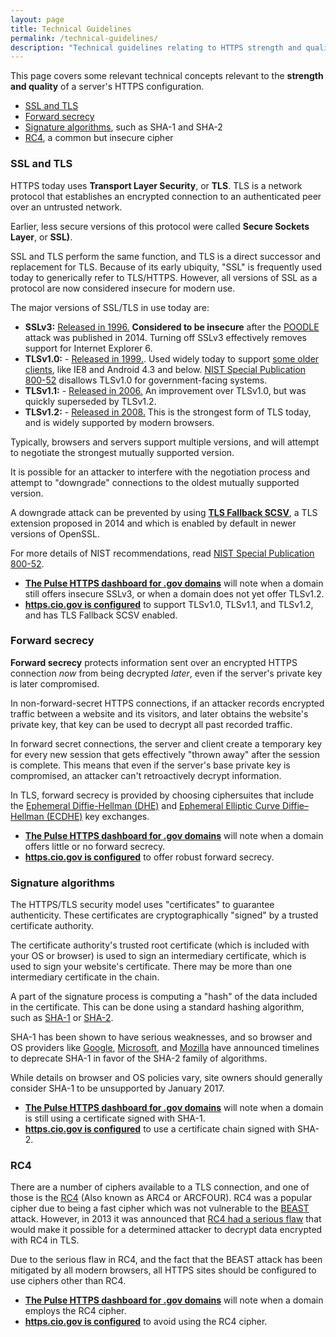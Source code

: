 ```yaml
---
layout: page
title: Technical Guidelines
permalink: /technical-guidelines/
description: "Technical guidelines relating to HTTPS strength and quality."
---
```


This page covers some relevant technical concepts relevant to the **strength and quality** of a server's HTTPS configuration.

* [SSL and TLS](#ssl-and-tls)
* [Forward secrecy](#forward-secrecy)
* [Signature algorithms](#signature-algorithms), such as SHA-1 and SHA-2
* [RC4](#rc4), a common but insecure cipher

### SSL and TLS

HTTPS today uses **Transport Layer Security**, or **TLS**. TLS is a network protocol that establishes an encrypted connection to an authenticated peer over an untrusted network.

Earlier, less secure versions of this protocol were called **Secure Sockets Layer**, or **SSL)**.

SSL and TLS perform the same function, and TLS is a direct successor and replacement for TLS. Because of its early ubiquity, "SSL" is frequently used today to generically refer to TLS/HTTPS. However, all versions of SSL as a protocol are now considered insecure for modern use.

The major versions of SSL/TLS in use today are:

* **SSLv3:** [Released in 1996.](https://tools.ietf.org/html/rfc6101) **Considered to be insecure** after the [POODLE](https://www.openssl.org/~bodo/ssl-poodle.pdf) attack was published in 2014. Turning off SSLv3 effectively removes support for Internet Explorer 6.
* **TLSv1.0:** - [Released in 1999.](https://tools.ietf.org/html/rfc2246). Used widely today to support [some older clients](https://www.ssllabs.com/ssltest/clients.html), like IE8 and Android 4.3 and below. [NIST Special Publication 800-52](http://nvlpubs.nist.gov/nistpubs/SpecialPublications/NIST.SP.800-52r1.pdf) disallows TLSv1.0 for government-facing systems.
* **TLSv1.1:** - [Released in 2006.](https://tools.ietf.org/html/rfc4346) An improvement over TLSv1.0, but was quickly superseded by TLSv1.2.
* **TLSv1.2:** - [Released in 2008.](https://tools.ietf.org/html/rfc5246) This is the strongest form of TLS today, and is widely supported by modern browsers.

Typically, browsers and servers support multiple versions, and will attempt to negotiate the strongest mutually supported version.

It is possible for an attacker to interfere with the negotiation process and attempt to "downgrade" connections to the oldest mutually supported version.

A downgrade attack can be prevented by using **[TLS Fallback SCSV](https://tools.ietf.org/html/rfc7507)**, a TLS extension proposed in 2014 and which is enabled by default in newer versions of OpenSSL.

For more details of NIST recommendations, read [NIST Special Publication 800-52](http://nvlpubs.nist.gov/nistpubs/SpecialPublications/NIST.SP.800-52r1.pdf).

* **[The Pulse HTTPS dashboard for .gov domains](https://pulse.cio.gov/https/domains/)** will note when a domain still offers insecure SSLv3, or when a domain does not yet offer TLSv1.2.
* **[https.cio.gov is configured](https://www.ssllabs.com/ssltest/analyze.html?d=https.cio.gov)** to support TLSv1.0, TLSv1.1, and TLSv1.2, and has TLS Fallback SCSV enabled.

### Forward secrecy

**Forward secrecy** protects information sent over an encrypted HTTPS connection _now_ from being decrypted _later_, even if the server's private key is later compromised.

In non-forward-secret HTTPS connections, if an attacker records encrypted traffic between a website and its visitors, and later obtains the website's private key, that key can be used to decrypt all past recorded traffic.

In forward secret connections, the server and client create a temporary key for every new session that gets effectively "thrown away" after the session is complete. This means that even if the server's base private key is compromised, an attacker can't retroactively decrypt information.

In TLS, forward secrecy is provided by choosing ciphersuites that include the [Ephemeral Diffie-Hellman (DHE)](https://en.wikipedia.org/wiki/Diffie–Hellman_key_exchange) and [Ephemeral Elliptic Curve Diffie–Hellman (ECDHE)](https://en.wikipedia.org/wiki/Elliptic_curve_Diffie%E2%80%93Hellman) key exchanges.

* **[The Pulse HTTPS dashboard for .gov domains](https://pulse.cio.gov/https/domains/)** will note when a domain offers little or no forward secrecy.
* **[https.cio.gov is configured](https://www.ssllabs.com/ssltest/analyze.html?d=https.cio.gov)** to offer robust forward secrecy.

### Signature algorithms

The HTTPS/TLS security model uses "certificates" to guarantee authenticity. These certificates are cryptographically "signed" by a trusted certificate authority.

The certificate authority's trusted root certificate (which is included with your OS or browser) is used to sign an intermediary certificate, which is used to sign your website's certificate. There may be more than one intermediary certificate in the chain.

A part of the signature process is computing a "hash" of the data included in the certificate. This can be done using a standard hashing algorithm, such as [SHA-1](https://en.wikipedia.org/wiki/SHA-1) or [SHA-2](https://en.wikipedia.org/wiki/SHA-2).

SHA-1 has been shown to have serious weaknesses, and so browser and OS providers like [Google](http://googleonlinesecurity.blogspot.com/2014/09/gradually-sunsetting-sha-1.html), [Microsoft](http://blogs.technet.com/b/pki/archive/2013/11/12/sha1-deprecation-policy.aspx), and [Mozilla](https://blog.mozilla.org/security/2014/09/23/phasing-out-certificates-with-sha-1-based-signature-algorithms/) have announced timelines to deprecate SHA-1 in favor of the SHA-2 family of algorithms.

While details on browser and OS policies vary, site owners should generally consider SHA-1 to be unsupported by January 2017.

* **[The Pulse HTTPS dashboard for .gov domains](https://pulse.cio.gov/https/domains/)** will note when a domain is still using a certificate signed with SHA-1.
* **[https.cio.gov is configured](https://www.ssllabs.com/ssltest/analyze.html?d=https.cio.gov)** to use a certificate chain signed with SHA-2.

### RC4

There are a number of ciphers available to a TLS connection, and one of those is the [RC4](https://en.wikipedia.org/wiki/RC4) (Also known as ARC4 or ARCFOUR). RC4 was a popular cipher due to being a fast cipher which was not vulnerable to the [BEAST](https://community.qualys.com/blogs/securitylabs/2011/10/17/mitigating-the-beast-attack-on-tls) attack. However, in 2013 it was announced that [RC4 had a serious flaw](http://www.isg.rhul.ac.uk/tls/) that would make it possible for a determined attacker to decrypt data encrypted with RC4 in TLS.

Due to the serious flaw in RC4, and the fact that the BEAST attack has been mitigated by all modern browsers, all HTTPS sites should be configured to use ciphers other than RC4.

* **[The Pulse HTTPS dashboard for .gov domains](https://pulse.cio.gov/https/domains/)** will note when a domain employs the RC4 cipher.
* **[https.cio.gov is configured](https://www.ssllabs.com/ssltest/analyze.html?d=https.cio.gov)** to avoid using the RC4 cipher.
